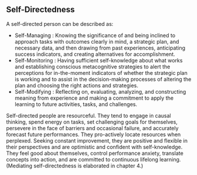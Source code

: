 ## Self-Directedness

A self-directed person can be described as:

- Self-Managing : Knowing the significance of and being inclined to approach tasks with outcomes clearly in mind, a strategic plan, and necessary data, and then drawing from past experiences, anticipating success indicators, and creating alternatives for accomplishment.
- Self-Monitoring : Having sufficient self-knowledge about what works and establishing conscious metacognitive strategies to alert the perceptions for in-the-moment indicators of whether the strategic plan is working and to assist in the decision-making processes of altering the plan and choosing the right actions and strategies.
- Self-Modifying : Reflecting on, evaluating, analyzing, and constructing meaning from experience and making a commitment to apply the learning to future activities, tasks, and challenges.

Self-directed people are resourceful. They tend to engage in causal thinking, spend energy on tasks, set challenging goals for themselves, persevere in the face of barriers and occasional failure, and accurately forecast future performances. They pro-actively locate resources when perplexed. Seeking constant improvement, they are positive and flexible in their perspectives and are optimistic and confident with self-knowledge. They feel good about themselves, control performance anxiety, translate concepts into action, and are committed to continuous lifelong learning. (Mediating self-directedness is elaborated in chapter 4.)
